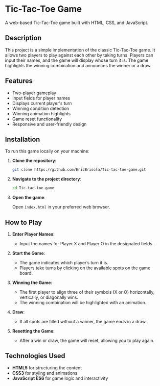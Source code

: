 # Tic-Tac-Toe Game

A web-based Tic-Tac-Toe game built with HTML, CSS, and JavaScript.

## Description

This project is a simple implementation of the classic Tic-Tac-Toe game. It allows two players to play against each other by taking turns. Players can input their names, and the game will display whose turn it is. The game highlights the winning combination and announces the winner or a draw.

## Features

- Two-player gameplay
- Input fields for player names
- Displays current player's turn
- Winning condition detection
- Winning animation highlights
- Game reset functionality
- Responsive and user-friendly design

## Installation

To run this game locally on your machine:

1. **Clone the repository**:

   ```bash
   git clone https://github.com/EricBrisola/Tic-tac-toe-game.git
   ```

2. **Navigate to the project directory**:

   ```bash
   cd Tic-tac-toe-game
   ```

3. **Open the game**:

   Open `index.html` in your preferred web browser.

## How to Play

1. **Enter Player Names**:

   - Input the names for Player X and Player O in the designated fields.

2. **Start the Game**:

   - The game indicates which player’s turn it is.
   - Players take turns by clicking on the available spots on the game board.

3. **Winning the Game**:

   - The first player to align three of their symbols (X or O) horizontally, vertically, or diagonally wins.
   - The winning combination will be highlighted with an animation.

4. **Draw**:

   - If all spots are filled without a winner, the game ends in a draw.

5. **Resetting the Game**:

   - After a win or draw, the game will reset, allowing you to play again.

## Technologies Used

- **HTML5** for structuring the content
- **CSS3** for styling and animations
- **JavaScript ES6** for game logic and interactivity

